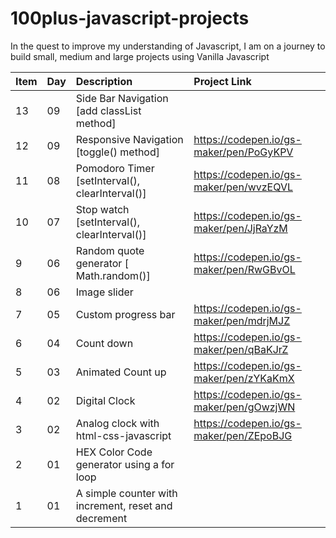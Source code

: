# 100plus-javascript-projects

In the quest to improve my understanding of Javascript, I am on a journey to build small, medium and large projects using Vanilla Javascript

| Item | Day | Description                                          | Project Link                            |
| ---- | :-- | :--------------------------------------------------- | :-------------------------------------- |
| 13   | 09  | Side Bar Navigation [add classList method]           |                                         |
| 12   | 09  | Responsive Navigation [toggle() method]              | https://codepen.io/gs-maker/pen/PoGyKPV |
| 11   | 08  | Pomodoro Timer [setInterval(), clearInterval()]      | https://codepen.io/gs-maker/pen/wvzEQVL |
| 10   | 07  | Stop watch [setInterval(), clearInterval()]          | https://codepen.io/gs-maker/pen/JjRaYzM |
| 9    | 06  | Random quote generator [ Math.random()]              | https://codepen.io/gs-maker/pen/RwGBvOL |
| 8    | 06  | Image slider                                         |                                         |
| 7    | 05  | Custom progress bar                                  | https://codepen.io/gs-maker/pen/mdrjMJZ |
| 6    | 04  | Count down                                           | https://codepen.io/gs-maker/pen/qBaKJrZ |
| 5    | 03  | Animated Count up                                    | https://codepen.io/gs-maker/pen/zYKaKmX |
| 4    | 02  | Digital Clock                                        | https://codepen.io/gs-maker/pen/gOwzjWN |
| 3    | 02  | Analog clock with html-css-javascript                | https://codepen.io/gs-maker/pen/ZEpoBJG |
| 2    | 01  | HEX Color Code generator using a for loop            |                                         |
| 1    | 01  | A simple counter with increment, reset and decrement |                                         |
